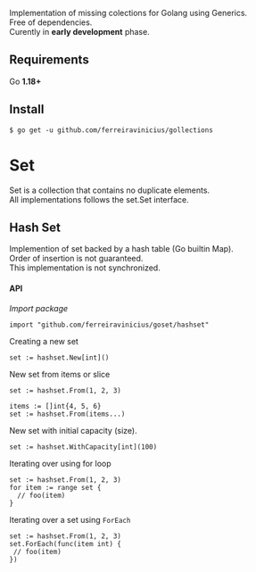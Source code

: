 Implementation of missing colections for Golang using Generics.  
Free of dependencies.  
Curently in **early development** phase.

## Requirements

Go **1.18+**

## Install

```console
$ go get -u github.com/ferreiravinicius/gollections
```

# Set

Set is a collection that contains no duplicate elements.  
All implementations follows the set.Set interface.

## Hash Set

Implemention of set backed by a hash table (Go builtin Map).  
Order of insertion is not guaranteed.  
This implementation is not synchronized.


#### **API**

*Import package*
```golang
import "github.com/ferreiravinicius/goset/hashset"
```

Creating a new set  
```golang
set := hashset.New[int]() 
```

New set from items or slice
```golang
set := hashset.From(1, 2, 3) 

items := []int{4, 5, 6}
set := hashset.From(items...) 
```

New set with initial capacity (size).
```golang
set := hashset.WithCapacity[int](100) 
```

Iterating over using for loop

```golang
set := hashset.From(1, 2, 3)
for item := range set {
  // foo(item)
}
```


Iterating over a set using `ForEach`
```golang
set := hashset.From(1, 2, 3) 
set.ForEach(func(item int) { 
 // foo(item) 
})
```